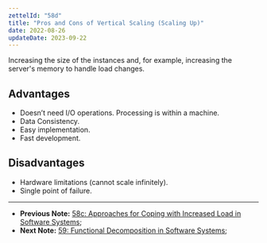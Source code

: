 ```yaml
---
zettelId: "58d"
title: "Pros and Cons of Vertical Scaling (Scaling Up)"
date: 2022-08-26
updateDate: 2023-09-22
---
```


Increasing the size of the instances and, for example, increasing the server's memory to handle load changes.

## Advantages

- Doesn’t need I/O operations. Processing is within a machine.
- Data Consistency.
- Easy implementation.
- Fast development.

## Disadvantages

- Hardware limitations (cannot scale infinitely).
- Single point of failure.

---

- **Previous Note:** [58c: Approaches for Coping with Increased Load in Software Systems](/notes/58c/);
- **Next Note:** [59: Functional Decomposition in Software Systems](/notes/59/);
